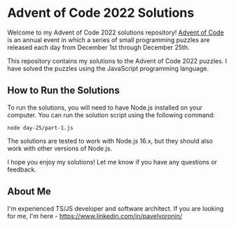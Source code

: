 # Advent of Code 2022 Solutions

Welcome to my Advent of Code 2022 solutions repository! [Advent of Code](https://adventofcode.com/2022/about) is an annual event in which a series of small programming puzzles are released each day from December 1st through December 25th.

This repository contains my solutions to the Advent of Code 2022 puzzles. I have solved the puzzles using the JavaScript programming language.

## How to Run the Solutions

To run the solutions, you will need to have Node.js installed on your computer. You can run the solution script using the following command:

```
node day-25/part-1.js
```

The solutions are tested to work with Node.js 16.x, but they should also work with other versions of Node.js.

I hope you enjoy my solutions! Let me know if you have any questions or feedback.

## About Me

I'm experienced TS/JS developer and software architect. If you are looking for me, I'm here - https://www.linkedin.com/in/pavelvoronin/
